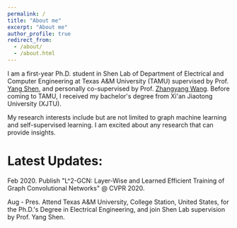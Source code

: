 ```yaml
---
permalink: /
title: "About me"
excerpt: "About me"
author_profile: true
redirect_from: 
  - /about/
  - /about.html
---
```


I am a first-year Ph.D. student in Shen Lab of Department of Electrical and Computer Engineering at Texas A&M University (TAMU) supervised by Prof. [Yang Shen](https://shen-lab.github.io/), and personally co-supervised by Prof. [Zhangyang Wang](https://www.atlaswang.com/). Before coming to TAMU, I received my bachelor's degree from Xi'an Jiaotong University (XJTU).

My research interests include but are not limited to graph machine learning and self-supervised learning. I am excited about any research that can provide insights.

Latest Updates:
======
Feb 2020. Publish "L^2-GCN: Layer-Wise and Learned Efficient Training of Graph Convolutional Networks" @ CVPR 2020.

Aug - Pres. Attend Texas A&M University, College Station, United States, for the Ph.D.'s Degree in Electrical Engineering, and join Shen Lab supervision by Prof. Yang Shen.


